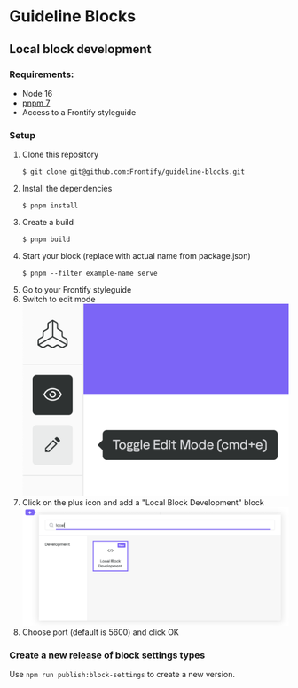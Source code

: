 # Guideline Blocks

## Local block development

### Requirements:

-   Node 16
-   [pnpm 7](https://pnpm.io/installation)
-   Access to a Frontify styleguide

### Setup

1. Clone this repository
    ```
    $ git clone git@github.com:Frontify/guideline-blocks.git
    ```
2. Install the dependencies
    ```
    $ pnpm install
    ```
3. Create a build
    ```
    $ pnpm build
    ```
4. Start your block (replace with actual name from package.json)
    ```
    $ pnpm --filter example-name serve
    ```
5. Go to your Frontify styleguide
6. Switch to edit mode
   ![Styleguide Edit mode](./docs/styleguide-edit-mode.png)
7. Click on the plus icon and add a "Local Block Development" block
   ![Local block development](./docs/local-block-development.png)
8. Choose port (default is 5600) and click OK

### Create a new release of block settings types

Use `npm run publish:block-settings` to create a new version.
